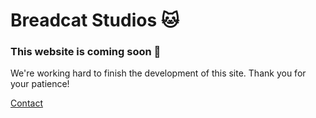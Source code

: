 
# Breadcat Studios 🐱


###  This website is coming soon  💫

We're working hard to finish the development of this site. 
Thank you for your patience! 

[Contact](https://ar.linkedin.com/in/camila-julieta-forestiero-278735141)
